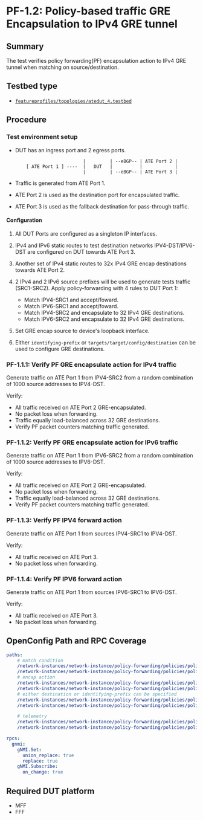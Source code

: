 # PF-1.2: Policy-based traffic GRE Encapsulation to IPv4 GRE tunnel

## Summary

The test verifies policy forwarding(PF) encapsulation action to IPv4 GRE tunnel when matching on source/destination.

## Testbed type

*  [`featureprofiles/topologies/atedut_4.testbed`](https://github.com/openconfig/featureprofiles/blob/main/topologies/atedut_4.testbed)

## Procedure

### Test environment setup

*   DUT has an ingress port and 2 egress ports.

    ```
                             |         | --eBGP-- | ATE Port 2 |
        [ ATE Port 1 ] ----  |   DUT   |          |            |
                             |         | --eBGP-- | ATE Port 3 |
    ```

*   Traffic is generated from ATE Port 1.
*   ATE Port 2 is used as the destination port for encapsulated 
    traffic.
*   ATE Port 3 is used as the fallback destination for
    pass-through traffic.

#### Configuration

1.  All DUT Ports are configured as a singleton IP interfaces.

2.  IPv4 and IPv6 static routes to test destination networks IPV4-DST/IPV6-DST are configured on DUT towards ATE Port 3.

3.  Another set of IPv4 static routes to 32x IPv4 GRE encap destinations towards ATE Port 2.

4.  2 IPv4 and 2 IPv6 source prefixes will be used to generate tests traffic 
(SRC1-SRC2). Apply policy-forwarding with 4 rules to DUT Port 1:
    - Match IPV4-SRC1 and accept/foward.
    - Match IPV6-SRC1 and accept/foward.
    - Match IPV4-SRC2 and encapsulate to 32 IPv4 GRE destinations.
    - Match IPV6-SRC2 and encapsulate to 32 IPv4 GRE destinations.

5.   Set GRE encap source to device's loopback interface.
6.   Either `identifying-prefix` or `targets/target/config/destination` can be used to configure GRE destinations.

### PF-1.1.1: Verify PF GRE encapsulate action for IPv4 traffic
Generate traffic on ATE Port 1 from IPV4-SRC2 from a random combination of 1000 source addresses to IPV4-DST.

Verify:

*  All traffic received on ATE Port 2 GRE-encapsulated.
*  No packet loss when forwarding.
*  Traffic equally load-balanced across 32 GRE destinations.
*  Verify PF packet counters matching traffic generated.

### PF-1.1.2: Verify PF GRE encapsulate action for IPv6 traffic
Generate traffic on ATE Port 1 from IPV6-SRC2 from a random combination of 1000 source addresses to IPV6-DST.

Verify:

*  All traffic received on ATE Port 2 GRE-encapsulated.
*  No packet loss when forwarding.
*  Traffic equally load-balanced across 32 GRE destinations.
*  Verify PF packet counters matching traffic generated.

### PF-1.1.3: Verify PF IPV4 forward action
Generate traffic on ATE Port 1 from sources IPV4-SRC1 to IPV4-DST.

Verify:

*  All traffic received on ATE Port 3.
*  No packet loss when forwarding.

### PF-1.1.4: Verify PF IPV6 forward action
Generate traffic on ATE Port 1 from sources IPV6-SRC1 to IPV6-DST.

Verify:

*  All traffic received on ATE Port 3.
*  No packet loss when forwarding.

## OpenConfig Path and RPC Coverage

```yaml
paths:
    # match condition
    /network-instances/network-instance/policy-forwarding/policies/policy/rules/rule/ipv4/config/source-address:
    /network-instances/network-instance/policy-forwarding/policies/policy/rules/rule/ipv6/config/source-address:
    # encap action
    /network-instances/network-instance/policy-forwarding/policies/policy/rules/rule/action/encapsulate-gre/targets/target/config/id:
    /network-instances/network-instance/policy-forwarding/policies/policy/rules/rule/action/encapsulate-gre/targets/target/config/source:
    # either destination or identifying-prefix can be specified
    /network-instances/network-instance/policy-forwarding/policies/policy/rules/rule/action/encapsulate-gre/targets/target/config/destination:
    /network-instances/network-instance/policy-forwarding/policies/policy/rules/rule/action/encapsulate-gre/config/identifying-prefix:

    # telemetry
    /network-instances/network-instance/policy-forwarding/policies/policy/rules/rule/state/matched-pkts:
    /network-instances/network-instance/policy-forwarding/policies/policy/rules/rule/state/matched-octets:

rpcs:
  gnmi:
    gNMI.Set:
      union_replace: true
      replace: true
    gNMI.Subscribe:
      on_change: true
```

## Required DUT platform

* MFF
* FFF